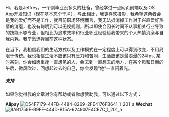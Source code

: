 Hi，我是Jeffrey。一个刚毕业没多久的社畜，曾经学过一点网页前端以及iOS App开发知识（现在基本忘个干净），与此相比，我更喜欢摄影，我希望这两者会是我的爱好而不是工作，就目前职场环境而言，我无法抵消掉工作对于兴趣爱好热情的消磨，也没有聪明到可以无视规则，所以即使会因长时间不从事相关行业导致的技能不够专业，但相比为追求效率和行业职业经验给我带来的个人热情消磨与自我内耗，我宁愿选择目前这种状态。

在当下，我相信我们的生活方式以及工作模式在一定程度上可以得到改变，不用局限于传统。我也相信生活不应该只有压力和苦闷，生活应该是最浪漫的24fps, 某时某刻，你会如愿重逢一直想见的人，会去到一直想去的地方，在某个风和日丽的午后，微风吹过，回想起过去的自己，你会发现“他”一直闪着光。





##### 支持

如果你觉得我的文章对你有帮助或者你想赞助我，可以通过以下方式：

**Alipay** ![D54F7179-44FB-4484-8269-2FE4176FB641_1_201_a](https://user-images.githubusercontent.com/125366043/230562575-7504efb3-3f7c-473a-9ed0-6904a8e35057.jpeg)      **Wechat**![8AB1759E-B9FF-444D-B15A-624907F4CE7C_1_201_a](https://user-images.githubusercontent.com/125366043/230562695-bc528087-dadb-462e-a570-de2908ce5a02.jpeg)
